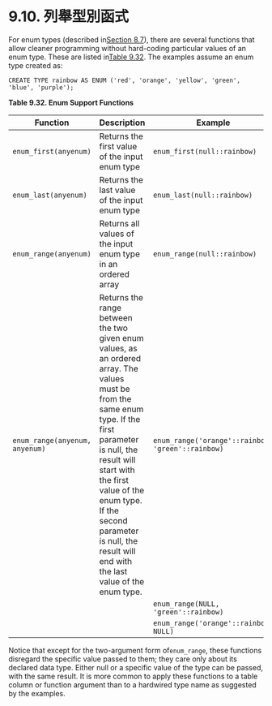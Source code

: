 # 9.10. 列舉型別函式

For enum types (described in[Section 8.7](https://www.postgresql.org/docs/10/static/datatype-enum.html)), there are several functions that allow cleaner programming without hard-coding particular values of an enum type. These are listed in[Table 9.32](https://www.postgresql.org/docs/10/static/functions-enum.html#functions-enum-table). The examples assume an enum type created as:

```
CREATE TYPE rainbow AS ENUM ('red', 'orange', 'yellow', 'green', 'blue', 'purple');
```

**Table 9.32. Enum Support Functions**

| Function                       | Description                                                                                                                                                                                                                                                                                                   | Example                                           | Example Result                          |
| ------------------------------ | ------------------------------------------------------------------------------------------------------------------------------------------------------------------------------------------------------------------------------------------------------------------------------------------------------------- | ------------------------------------------------- | --------------------------------------- |
| `enum_first(anyenum)`          | Returns the first value of the input enum type                                                                                                                                                                                                                                                                | `enum_first(null::rainbow)`                       | `red`                                   |
| `enum_last(anyenum)`           | Returns the last value of the input enum type                                                                                                                                                                                                                                                                 | `enum_last(null::rainbow)`                        | `purple`                                |
| `enum_range(anyenum)`          | Returns all values of the input enum type in an ordered array                                                                                                                                                                                                                                                 | `enum_range(null::rainbow)`                       | `{red,orange,yellow,green,blue,purple}` |
| `enum_range(anyenum, anyenum)` | Returns the range between the two given enum values, as an ordered array. The values must be from the same enum type. If the first parameter is null, the result will start with the first value of the enum type. If the second parameter is null, the result will end with the last value of the enum type. | `enum_range('orange'::rainbow, 'green'::rainbow)` | `{orange,yellow,green}`                 |
|                                |                                                                                                                                                                                                                                                                                                               | `enum_range(NULL, 'green'::rainbow)`              | `{red,orange,yellow,green}`             |
|                                |                                                                                                                                                                                                                                                                                                               | `enum_range('orange'::rainbow, NULL)`             | `{orange,yellow,green,blue,purple}`     |

Notice that except for the two-argument form of`enum_range`, these functions disregard the specific value passed to them; they care only about its declared data type. Either null or a specific value of the type can be passed, with the same result. It is more common to apply these functions to a table column or function argument than to a hardwired type name as suggested by the examples.
